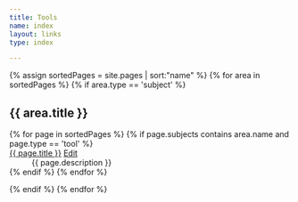 ```yaml
---
title: Tools
name: index
layout: links
type: index

---
```

{% assign sortedPages = site.pages | sort:"name" %}
{% for area in sortedPages %}
{% if area.type == 'subject' %}
<h2>{{ area.title }}</h2>
<dl>
{% for page in sortedPages %}
{% if page.subjects contains area.name and page.type == 'tool' %}
<dt>
  <a href="{{ page.website | escape }}">{{ page.title }}</a>
  <a href="{{site.repourl}}/edit/{{ site.repobranch }}/tools/{{page.name}}"
     class="btn btn-default btn-xs" role="button">
    <span class="glyphicon glyphicon-edit"></span> Edit</a>
</dt>
<dd>{{ page.description }}</dd>
{% endif %}
{% endfor %}
</dl>
{% endif %}
{% endfor %}
